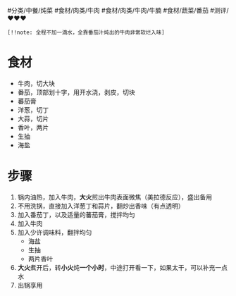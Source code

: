 #分类/中餐/炖菜 #食材/肉类/牛肉 #食材/肉类/牛肉/牛腩  #食材/蔬菜/番茄 
#测评/❤️❤️❤️

`[!!note: 全程不加一滴水，全靠番茄汁炖出的牛肉非常软烂入味]`

# 食材
- 牛肉，切大块
- 番茄，顶部划十字，用开水浇，剥皮，切块
- 蕃茄膏
- 洋葱，切丁
- 大蒜，切片
- 香叶，两片
- 生抽
- 海盐

# 步骤
1. 锅内油热，加入牛肉，**大火**煎出牛肉表面微焦（美拉德反应），盛出备用
2. 不用洗锅，直接加入洋葱丁和蒜片，翻炒出香味（有点透明）
3. 加入番茄丁，以及适量的蕃茄膏，搅拌均匀
4. 加入牛肉
5. 加入少许调味料，翻拌均匀
   - 海盐
   - 生抽
   - 两片香叶
6. **大火**煮开后，转**小火**炖**一个小时**，中途打开看一下，如果太干，可以补充一点水
7. 出锅享用  